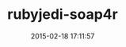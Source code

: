 ---
layout: post
title:  "rubyjedi-soap4r"
repo:   "rubyjedi/soap4r"
date:   2015-02-18 17:11:57
gemurl: http://wiki.github.com/rubyjedi/soap4r
---